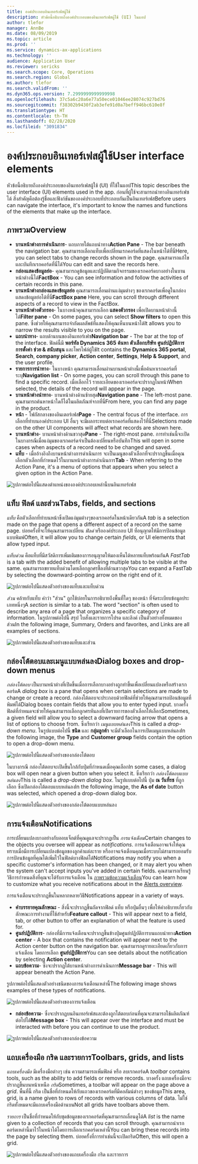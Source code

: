 ```yaml
---
title: องค์ประกอบอินเทอร์เฟสผู้ใช้
description: หัวข้อนี้อธิบายถึงองค์ประกอบของอินเทอร์เฟสผู้ใช้ (UI) ในแอป
author: tlefor
manager: AnnBe
ms.date: 08/09/2019
ms.topic: article
ms.prod: ''
ms.service: dynamics-ax-applications
ms.technology: ''
audience: Application User
ms.reviewer: sericks
ms.search.scope: Core, Operations
ms.search.region: Global
ms.author: tlefor
ms.search.validFrom: ''
ms.dyn365.ops.version: 7.2999999999999998
ms.openlocfilehash: 37c5a6c20a6e77a50ece01046ee28074c927bd76
ms.sourcegitcommit: f38302b9430f2ab3efe91d0a7beff946bc610e8f
ms.translationtype: HT
ms.contentlocale: th-TH
ms.lasthandoff: 02/28/2020
ms.locfileid: "3091834"
---
```

# <a name="user-interface-elements"></a><span data-ttu-id="d2f6d-103">องค์ประกอบอินเทอร์เฟสผู้ใช้</span><span class="sxs-lookup"><span data-stu-id="d2f6d-103">User interface elements</span></span>

<span data-ttu-id="d2f6d-104">หัวข้อนี้อธิบายถึงองค์ประกอบของอินเทอร์เฟสผู้ใช้ (UI) ที่ใช้ในแอป</span><span class="sxs-lookup"><span data-stu-id="d2f6d-104">This topic describes the user interface (UI) elements used in the app.</span></span> <span data-ttu-id="d2f6d-105">ก่อนที่ผู้ใช้จะสามารถนำทางอินเทอร์เฟซได้ สิ่งสำคัญคือต้องรู้ชื่อและฟังก์ชันขององค์ประกอบที่ประกอบกันเป็นอินเทอร์เฟส</span><span class="sxs-lookup"><span data-stu-id="d2f6d-105">Before users can navigate the interface, it's important to know the names and functions of the elements that make up the interface.</span></span>

## <a name="overview"></a><span data-ttu-id="d2f6d-106">ภาพรวม</span><span class="sxs-lookup"><span data-stu-id="d2f6d-106">Overview</span></span>

- <span data-ttu-id="d2f6d-107">**บานหน้าต่างการดำเนินการ**- แถบภายใต้แถบนำทาง</span><span class="sxs-lookup"><span data-stu-id="d2f6d-107">**Action Pane** - The bar beneath the navigation bar.</span></span> <span data-ttu-id="d2f6d-108">คุณสามารถเลือกแท็บเพื่อเปลี่ยนเรกคอร์ดที่แสดงในหน้าได้ที่นี่</span><span class="sxs-lookup"><span data-stu-id="d2f6d-108">Here, you can select tabs to change records shown in the page.</span></span> <span data-ttu-id="d2f6d-109">คุณสามารถแก้ไขและบันทึกเรกคอร์ดที่นี่ได้</span><span class="sxs-lookup"><span data-stu-id="d2f6d-109">You can edit and save the records here.</span></span>  
- <span data-ttu-id="d2f6d-110">**กล่องแสดงข้อมูลย่อ**- คุณสามารถดูข้อมูลและปฏิบัติตามกิจกรรมของเรกคอร์ดบางอย่างในบานหน้าต่างนี้ได้</span><span class="sxs-lookup"><span data-stu-id="d2f6d-110">**FactBox** - You can see information and follow the activities of certain records in this pane.</span></span>  
- <span data-ttu-id="d2f6d-111">**บานหน้าต่างกล่องแสดงข้อมูลย่อ** คุณสามารถเลื่อนผ่านแง่มุมต่างๆ ของเรกคอร์ดเพื่อดูในกล่องแสดงข้อมูลย่อได้ที่นี่</span><span class="sxs-lookup"><span data-stu-id="d2f6d-111">**FactBox pane** Here, you can scroll through different aspects of a record to view in the FactBox.</span></span>  
- <span data-ttu-id="d2f6d-112">**บานหน้าต่างตัวกรอง**- ในบางหน้าคุณสามารถเลือก **แสดงตัวกรอง** เพื่อเปิดบานหน้าต่างนี้ได้</span><span class="sxs-lookup"><span data-stu-id="d2f6d-112">**Filter pane** - On some pages, you can select **Show filters** to open this pane.</span></span> <span data-ttu-id="d2f6d-113">ซึ่งช่วยให้คุณสามารถจำกัดผลลัพธ์ที่แสดงให้คุณเห็นบนหน้าได้</span><span class="sxs-lookup"><span data-stu-id="d2f6d-113">It allows you to narrow the results visible to you on the page.</span></span>  
- <span data-ttu-id="d2f6d-114">**แถบนำทาง**- แถบด้านบนของอินเทอร์เฟซ</span><span class="sxs-lookup"><span data-stu-id="d2f6d-114">**Navigation bar** - The bar at the top of the interface.</span></span> <span data-ttu-id="d2f6d-115">ฟิลด์นี้มี **พอร์ทัล Dynamics 365** **ค้นหา** **ตัวเลือกบริษัท** **ศูนย์ปฏิบัติการ** **การตั้งค่า** **ช่วย & สนับสนุน** และโพรไฟล์ผู้ใช้</span><span class="sxs-lookup"><span data-stu-id="d2f6d-115">It contains the **Dynamics 365 portal**, **Search**, **company picker**, **Action center**, **Settings**, **Help & Support**, and the user profile.</span></span>  
- <span data-ttu-id="d2f6d-116">**รายการการนำทาง**- ในบางหน้า คุณสามารถเลื่อนผ่านบานหน้าต่างนี้เพื่อค้นหาเรกคอร์ดที่ระบุ</span><span class="sxs-lookup"><span data-stu-id="d2f6d-116">**Navigation list** - On some pages, you can scroll through this pane to find a specific record.</span></span> <span data-ttu-id="d2f6d-117">เมื่อเลือกไว้ รายละเอียดของเรกคอร์ดจะปรากฏในหน้า</span><span class="sxs-lookup"><span data-stu-id="d2f6d-117">When selected, the details of the record will appear in the page.</span></span>  
- <span data-ttu-id="d2f6d-118">**บานหน้าต่างนำทาง**- บานหน้าต่างด้านซ้ายสุด</span><span class="sxs-lookup"><span data-stu-id="d2f6d-118">**Navigation pane** - The left-most pane.</span></span> <span data-ttu-id="d2f6d-119">คุณสามารถค้นหาหน้าใดก็ได้ในผลิตภัณฑ์จากที่นี่</span><span class="sxs-lookup"><span data-stu-id="d2f6d-119">From here, you can find any page in the product.</span></span>  
- <span data-ttu-id="d2f6d-120">**หน้า** - โฟกัสกลางของอินเตอร์เฟส</span><span class="sxs-lookup"><span data-stu-id="d2f6d-120">**Page** - The central focus of the interface.</span></span> <span data-ttu-id="d2f6d-121">การเลือกที่ทำบนองค์ประกอบ UI อื่นๆ จะมีผลกระทบต่อเรกคอร์ดที่แสดงไว้ที่นี่</span><span class="sxs-lookup"><span data-stu-id="d2f6d-121">Selections made on the other UI components will affect what records are shown here.</span></span>  
- <span data-ttu-id="d2f6d-122">**บานหน้าต่าง**- บานหน้าต่างด้านขวาสุด</span><span class="sxs-lookup"><span data-stu-id="d2f6d-122">**Pane** - The right-most pane.</span></span> <span data-ttu-id="d2f6d-123">การทำเช่นนี้จะเปิดในบางกรณีเมื่อแง่มุมของเรกคอร์ดจำเป็นต้องเปลี่ยนหรือบันทึก</span><span class="sxs-lookup"><span data-stu-id="d2f6d-123">This will open in some cases when aspects of a record need to be changed and saved.</span></span>  
- <span data-ttu-id="d2f6d-124">**แท็บ** - เมื่ออ้างอิงถึงบานหน้าต่างการดำเนินการ จะเป็นเมนูของตัวเลือกที่จะปรากฏขึ้นเมื่อคุณเลือกตัวเลือกที่กำหนดไว้ในบานหน้าต่างการดำเนินการ</span><span class="sxs-lookup"><span data-stu-id="d2f6d-124">**Tab** - When referring to the Action Pane, it's a menu of options that appears when you select a given option in the Action Pane.</span></span>  

![รูปภาพต่อไปนี้แสดงตำแหน่งขององค์ประกอบเหล่านี้บนอินเทอร์เฟส](media/user-interface-01.png)

## <a name="tabs-fields-and-sections"></a><span data-ttu-id="d2f6d-126">แท็บ ฟิลด์ และส่วน</span><span class="sxs-lookup"><span data-stu-id="d2f6d-126">Tabs, fields, and sections</span></span>

<span data-ttu-id="d2f6d-127">*แท็บ* คือตัวเลือกที่ทำบนหน้าซึ่งเปิดแง่มุมต่างๆของเรกคอร์ดในหน้าเดียวกัน</span><span class="sxs-lookup"><span data-stu-id="d2f6d-127">A *tab* is a selection made on the page that opens a different aspect of a record on the same page.</span></span> <span data-ttu-id="d2f6d-128">บ่อยครั้งที่จะให้คุณสามารถเปลี่ยน *ฟิลด์* หรือองค์ประกอบ UI ที่อนุญาตให้มีการป้อนข้อมูลแบบพิมพ์</span><span class="sxs-lookup"><span data-stu-id="d2f6d-128">Often, it will allow you to change certain *fields*, or UI elements that allow typed input.</span></span> 

<span data-ttu-id="d2f6d-129">*แท็บด่วน* คือแท็บที่มีสวัสดิการเพิ่มเติมของการอนุญาตให้มองเห็นได้หลายแท็บพร้อมกัน</span><span class="sxs-lookup"><span data-stu-id="d2f6d-129">A *FastTab* is a tab with the added benefit of allowing multiple tabs to be visible at the same.</span></span> <span data-ttu-id="d2f6d-130">คุณสามารถขยายแท็บด่วนโดยเลือกลูกศรชี้ลงที่ด้านขวาสุด</span><span class="sxs-lookup"><span data-stu-id="d2f6d-130">You can expand a FastTab by selecting the downward-pointing arrow on the right end of it.</span></span>

![รูปภาพต่อไปนี้แสดงตัวอย่างของแท็บและแท็บด่วน](media/user-interface-02.png)

<span data-ttu-id="d2f6d-132">*ส่วน* คล้ายกับแท็บ คำว่า "ส่วน" ถูกใช้บ่อยในการอธิบายถึงพื้นที่ใดๆ ของหน้า ที่จัดระเบียบข้อมูลประเภทหนึ่งๆ</span><span class="sxs-lookup"><span data-stu-id="d2f6d-132">A *section* is similar to a tab. The word "section" is often used to describe any area of a page that organizes a specific category of information.</span></span> <span data-ttu-id="d2f6d-133">ในรูปภาพต่อไปนี้ สรุป ใบสั่งและรายการโปรด และลิงค์ เป็นตัวอย่างทั้งหมดของส่วน</span><span class="sxs-lookup"><span data-stu-id="d2f6d-133">In the following image, Summary, Orders and favorites, and Links are all examples of sections.</span></span>

![รูปภาพต่อไปนี้แสดงตัวอย่างของแท็บและส่วน](media/user-interface-03.png)

## <a name="dialog-boxes-and-drop-down-menus"></a><span data-ttu-id="d2f6d-135">กล่องโต้ตอบและเมนูแบบหล่นลง</span><span class="sxs-lookup"><span data-stu-id="d2f6d-135">Dialog boxes and drop-down menus</span></span>

<span data-ttu-id="d2f6d-136">*กล่องโต้ตอบ* เป็นบานหน้าต่างที่เปิดขึ้นเมื่อการเลือกบางอย่างถูกทำขึ้นเพื่อเปลี่ยนแปลงหรือสร้างเรกคอร์ด</span><span class="sxs-lookup"><span data-stu-id="d2f6d-136">A *dialog box* is a pane that opens when certain selections are made to change or create a record.</span></span> <span data-ttu-id="d2f6d-137">กล่องโต้ตอบจะประกอบด้วยฟิลด์ที่ช่วยให้คุณสามารถป้อนข้อมูลที่พิมพ์ได้</span><span class="sxs-lookup"><span data-stu-id="d2f6d-137">Dialog boxes contain fields that allow you to enter typed input.</span></span> <span data-ttu-id="d2f6d-138">บางครั้ง ฟิลด์ที่กำหนดจะช่วยให้คุณสามารถเลือกลูกศรหันลงที่เปิดรายการของตัวเลือกให้เลือก</span><span class="sxs-lookup"><span data-stu-id="d2f6d-138">Sometimes, a given field will allow you to select a downward facing arrow that opens a list of options to choose from.</span></span> <span data-ttu-id="d2f6d-139">ซึ่งเรียกว่า *เมนูแบบหล่นลง*</span><span class="sxs-lookup"><span data-stu-id="d2f6d-139">This is called a *drop-down menu*.</span></span> <span data-ttu-id="d2f6d-140">ในรูปแบบต่อไปนี้ **ชนิด** และ **กลุ่มลูกค้า** จะมีตัวเลือกในการเปิดเมนูแบบหล่นลง</span><span class="sxs-lookup"><span data-stu-id="d2f6d-140">In the following image, the **Type** and **Customer group** fields contain the option to open a drop-down menu.</span></span>

![รูปภาพต่อไปนี้แสดงตัวอย่างของกล่องโต้ตอบ](media/user-interface-04.png)

<span data-ttu-id="d2f6d-142">ในบางกรณี กล่องโต้ตอบจะเปิดขึ้นใกล้กับปุ่มที่กำหนดเมื่อคุณเลือก</span><span class="sxs-lookup"><span data-stu-id="d2f6d-142">In some cases, a dialog box will open near a given button when you select it.</span></span> <span data-ttu-id="d2f6d-143">ซึ่งเรียกว่า *กล่องโต้ตอบแบบหล่นลง*</span><span class="sxs-lookup"><span data-stu-id="d2f6d-143">This is called a *drop-down dialog box*.</span></span> <span data-ttu-id="d2f6d-144">ในรูปแบบต่อไปนี้ ปุ่ม **ณ วันที่รช** ที่ถูกเลือก ซึ่งเปิดกล่องโต้ตอบแบบหล่นลง</span><span class="sxs-lookup"><span data-stu-id="d2f6d-144">In the following image, the **As of date** button was selected, which opened a drop-down dialog box.</span></span>

![รูปภาพต่อไปนี้แสดงตัวอย่างของกล่องโต้ตอบแบบหล่นลง](media/user-interface-05.png)

## <a name="notifications"></a><span data-ttu-id="d2f6d-146">การแจ้งเตือน</span><span class="sxs-lookup"><span data-stu-id="d2f6d-146">Notifications</span></span>

<span data-ttu-id="d2f6d-147">การเปลี่ยนแปลงบางอย่างกับออบเจ็กต์ที่คุณดูแลจะปรากฏเป็น *การแจ้งเตือน*</span><span class="sxs-lookup"><span data-stu-id="d2f6d-147">Certain changes to the objects you oversee will appear as *notifications*.</span></span> <span data-ttu-id="d2f6d-148">การแจ้งเตือนอาจแจ้งให้คุณทราบเมื่อมีการเปลี่ยนแปลงข้อมูลของลูกค้าแต่ละราย หรืออาจแจ้งเตือนคุณเมื่อระบบไม่สามารถยอมรับการป้อนข้อมูลที่คุณได้เพิ่มไว้ในฟิลด์บางฟิลด์ได้</span><span class="sxs-lookup"><span data-stu-id="d2f6d-148">Notifications may notify you when a specific customer's information has been changed, or it may alert you when the system can't accept inputs you've added in certain fields.</span></span> <span data-ttu-id="d2f6d-149">คุณสามารถเรียนรู้วิธีการกำหนดสิ่งที่คุณจะได้รับการแจ้งเตือน ใน [ภาพรวมข้อความแจ้งเตือน](../get-started/alerts-overview.md)</span><span class="sxs-lookup"><span data-stu-id="d2f6d-149">You can learn how to customize what you receive notifications about in the [Alerts overview](../get-started/alerts-overview.md).</span></span>

<span data-ttu-id="d2f6d-150">การแจ้งเตือนจะปรากฏขึ้นในหลากหลายวิธี</span><span class="sxs-lookup"><span data-stu-id="d2f6d-150">Notifications appear in a variety of ways.</span></span>
- <span data-ttu-id="d2f6d-151">**คำบรรยายคุณลักษณะ** - สิ่งนี้จะปรากฏขึ้นถัดจากฟิลด์ แท็บ หรือปุ่มอื่นๆ เพื่อให้คำอธิบายเกี่ยวกับลักษณะการทำงานที่ใช้สำหรับ</span><span class="sxs-lookup"><span data-stu-id="d2f6d-151">**Feature callout** - This will appear next to a field, tab, or other button to offer an explanation of what the feature is used for.</span></span> 
- <span data-ttu-id="d2f6d-152">**ศูนย์ปฏิบัติการ**- กล่องที่มีการแจ้งเตือนจะปรากฏขึ้นข้างปุ่มศูนย์ปฏิบัติการบนแถบนำทาง</span><span class="sxs-lookup"><span data-stu-id="d2f6d-152">**Action center** - A box that contains the notification will appear next to the Action center button on the navigation bar.</span></span> <span data-ttu-id="d2f6d-153">คุณสามารถดูรายละเอียดเกี่ยวกับการแจ้งเตือน โดยการเลือก **ศูนย์ปฏิบัติการ**</span><span class="sxs-lookup"><span data-stu-id="d2f6d-153">You can see details about the notification by selecting **Action center**.</span></span>  
- <span data-ttu-id="d2f6d-154">**แถบข้อความ**- ซึ่งจะปรากฏใต้บานหน้าต่างการดำเนินการ</span><span class="sxs-lookup"><span data-stu-id="d2f6d-154">**Message bar** - This will appear beneath the Action Pane.</span></span>  

<span data-ttu-id="d2f6d-155">รูปภาพต่อไปนี้แสดงตัวอย่างชนิดของการแจ้งเตือนเหล่านี้</span><span class="sxs-lookup"><span data-stu-id="d2f6d-155">The following image shows examples of these types of notifications.</span></span>

![รูปภาพต่อไปนี้แสดงตัวอย่างของการแจ้งเตือน](media/user-interface-06.png)

- <span data-ttu-id="d2f6d-157">**กล่องข้อความ**- ซึ่งจะปรากฏบนอินเทอร์เฟสและต้องถูกโต้ตอบก่อนที่คุณจะสามารถใช้ผลิตภัณฑ์ต่อไปได้</span><span class="sxs-lookup"><span data-stu-id="d2f6d-157">**Message box** - This will appear over the interface and must be interacted with before you can continue to use the product.</span></span>  

![รูปภาพต่อไปนี้แสดงตัวอย่างของกล่องข้อความ](media/user-interface-07.png)

## <a name="toolbars-grids-and-lists"></a><span data-ttu-id="d2f6d-159">แถบเครื่องมือ กริด และรายการ</span><span class="sxs-lookup"><span data-stu-id="d2f6d-159">Toolbars, grids, and lists</span></span>

<span data-ttu-id="d2f6d-160">*แถบเครื่องมือ* มีเครื่องมือต่างๆ เช่น ความสามารถเพิ่มฟิลด์ หรือ ลบเรกคอร์ด</span><span class="sxs-lookup"><span data-stu-id="d2f6d-160">A *toolbar* contains tools, such as the ability to add fields or remove records.</span></span> <span data-ttu-id="d2f6d-161">บางครั้ง แถบเครื่องมือจะปรากฏขึ้นบนหน้าเหนือ *กริด*</span><span class="sxs-lookup"><span data-stu-id="d2f6d-161">Sometimes, a toolbar will appear on the page above a *grid*.</span></span> <span data-ttu-id="d2f6d-162">พื้นที่นี้ กริด เป็นชื่อที่กำหนดให้กับแถวของเรกคอร์ดที่มีคอลัมน์ต่างๆ ของข้อมูล</span><span class="sxs-lookup"><span data-stu-id="d2f6d-162">This area, grid, is a name given to rows of records with various columns of data.</span></span> <span data-ttu-id="d2f6d-163">ไม่ใช่กริดทั้งหมดจะมีแถบเครื่องมือด้านบน</span><span class="sxs-lookup"><span data-stu-id="d2f6d-163">Not all grids have toolbars above them.</span></span>

<span data-ttu-id="d2f6d-164">*รายการ* เป็นชื่อที่กำหนดให้กับชุดข้อมูลของเรกคอร์ดที่คุณสามารถเลื่อนดูได้</span><span class="sxs-lookup"><span data-stu-id="d2f6d-164">A *list* is the name given to a collection of records that you can scroll through.</span></span> <span data-ttu-id="d2f6d-165">คุณสามารถนำเรกคอร์ดเหล่านี้มาไว้ในหน้าได้โดยการเลือกเรกคอร์ดเหล่านี้</span><span class="sxs-lookup"><span data-stu-id="d2f6d-165">You can bring these records into the page by selecting them.</span></span> <span data-ttu-id="d2f6d-166">บ่อยครั้งที่การทำเช่นนี้จะเปิดกริด</span><span class="sxs-lookup"><span data-stu-id="d2f6d-166">Often, this will open a grid.</span></span>

![รูปภาพต่อไปนี้แสดงตัวอย่างของแถบเครื่องมือ กริด และรายการ](media/user-interface-08.png)
